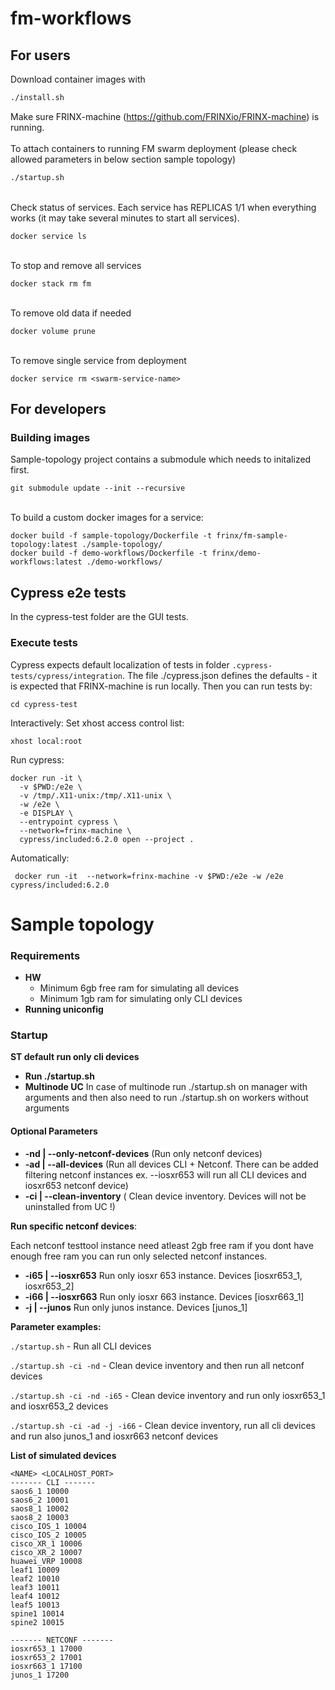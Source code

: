 # fm-workflows

## For users
Download container images with
```sh
./install.sh
```

Make sure FRINX-machine (https://github.com/FRINXio/FRINX-machine) is running. <br>
<br>To attach containers to running FM swarm deployment (please check allowed parameters in below section sample topology)
```sh
./startup.sh
```

<br>Check status of services.
Each service has REPLICAS 1/1 when everything works (it may take several minutes to start all services).
```
docker service ls
```

<br>To stop and remove all services
```
docker stack rm fm
```

<br>To remove old data if needed
```
docker volume prune
```

<br>To remove single service from deployment
```
docker service rm <swarm-service-name>
```

## For developers
### Building images
Sample-topology project contains a submodule which needs to initalized first.
```
git submodule update --init --recursive
```

<br>To build a custom docker images for a service:
```
docker build -f sample-topology/Dockerfile -t frinx/fm-sample-topology:latest ./sample-topology/
docker build -f demo-workflows/Dockerfile -t frinx/demo-workflows:latest ./demo-workflows/
```


## Cypress e2e tests
In the cypress-test folder are the GUI tests.

### Execute tests
Cypress expects default localization of tests in folder ```.cypress-tests/cypress/integration```.
The file ./cypress.json defines the defaults - it is expected that FRINX-machine is run locally.
Then you can run tests by:
```
cd cypress-test
```
Interactively:
Set xhost access control list:
```
xhost local:root
```
Run cypress:
```
docker run -it \
  -v $PWD:/e2e \
  -v /tmp/.X11-unix:/tmp/.X11-unix \
  -w /e2e \
  -e DISPLAY \
  --entrypoint cypress \
  --network=frinx-machine \
  cypress/included:6.2.0 open --project .
```
Automatically:
```
 docker run -it  --network=frinx-machine -v $PWD:/e2e -w /e2e cypress/included:6.2.0
```

# Sample topology
### Requirements

- **HW**
  - Minimum 6gb free ram for simulating all devices
  - Minimum 1gb ram for simulating only CLI devices
- **Running uniconfig**

### Startup
**ST default run only cli devices**

- **Run ./startup.sh**
- **Multinode UC** In case of multinode run ./startup.sh on manager with arguments and then also need to run ./startup.sh on workers without arguments 

#### Optional Parameters

- **-nd | --only-netconf-devices** (Run only netconf devices)
- **-ad | --all-devices** (Run all devices CLI + Netconf. There can be added filtering netconf instances ex. --iosxr653 will run all CLI devices and iosxr653 netconf device)
- **-ci | --clean-inventory** ( Clean device inventory. Devices will not be uninstalled from UC !)


**Run specific netconf devices**:

Each netconf testtool instance need atleast 2gb free ram if you dont have enough free ram you can run only selected netconf instances.
-   **-i65 | --iosxr653**   Run only iosxr 653 instance. Devices [iosxr653_1, iosxr653_2]
-   **-i66 | --iosxr663**   Run only iosxr 663 instance. Devices [iosxr663_1]
-   **-j | --junos**        Run only junos instance. Devices [junos_1]

**Parameter examples:**

``./startup.sh`` - Run all CLI devices

``./startup.sh -ci -nd`` - Clean device inventory and then run all netconf devices 

``./startup.sh -ci -nd -i65`` - Clean device inventory and run only iosxr653_1 and iosxr653_2 devices

``./startup.sh -ci -ad -j -i66`` - Clean device inventory, run all cli devices and run also junos_1 and iosxr663 netconf devices

**List of simulated devices**

```
<NAME> <LOCALHOST_PORT>
------- CLI -------
saos6_1 10000
saos6_2 10001
saos8_1 10002
saos8_2 10003
cisco_IOS_1 10004
cisco_IOS_2 10005
cisco_XR_1 10006
cisco_XR_2 10007
huawei_VRP 10008
leaf1 10009
leaf2 10010
leaf3 10011
leaf4 10012
leaf5 10013
spine1 10014
spine2 10015

------- NETCONF -------
iosxr653_1 17000
iosxr653_2 17001
iosxr663_1 17100
junos_1 17200
```




[cypress]: https://docs.cypress.io/guides/getting-started/installing-cypress.html
